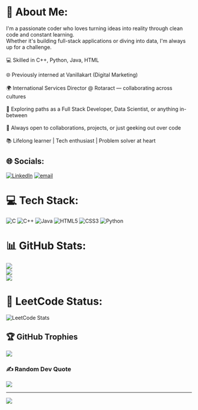 # 💫 About Me:
I'm a passionate coder who loves turning ideas into reality through clean code and constant learning.<br>Whether it's building full-stack applications or diving into data, I'm always up for a challenge.<br><br>💻 Skilled in C++, Python, Java, HTML<br><br>🌐 Previously interned at Vanillakart (Digital Marketing)<br><br>🌍 International Services Director @ Rotaract — collaborating across cultures<br><br>🚀 Exploring paths as a Full Stack Developer, Data Scientist, or anything in-between<br><br>🤝 Always open to collaborations, projects, or just geeking out over code<br><br>📚 Lifelong learner | Tech enthusiast | Problem solver at heart


## 🌐 Socials:
[![LinkedIn](https://img.shields.io/badge/LinkedIn-%230077B5.svg?logo=linkedin&logoColor=white)](https://linkedin.com/in/parvathi-p-3707552a6) [![email](https://img.shields.io/badge/Email-D14836?logo=gmail&logoColor=white)](mailto:parvathi.pratap.h@gmail.com) 

# 💻 Tech Stack:
![C](https://img.shields.io/badge/c-%2300599C.svg?style=for-the-badge&logo=c&logoColor=white) ![C++](https://img.shields.io/badge/c++-%2300599C.svg?style=for-the-badge&logo=c%2B%2B&logoColor=white) ![Java](https://img.shields.io/badge/java-%23ED8B00.svg?style=for-the-badge&logo=openjdk&logoColor=white) ![HTML5](https://img.shields.io/badge/html5-%23E34F26.svg?style=for-the-badge&logo=html5&logoColor=white) ![CSS3](https://img.shields.io/badge/css3-%231572B6.svg?style=for-the-badge&logo=css3&logoColor=white) ![Python](https://img.shields.io/badge/python-3670A0?style=for-the-badge&logo=python&logoColor=ffdd54)
# 📊 GitHub Stats:
![](https://github-readme-stats.vercel.app/api?username=Parvv04&theme=shadow_green&hide_border=false&include_all_commits=false&count_private=false)<br/>
![](https://nirzak-streak-stats.vercel.app/?user=Parvv04&theme=shadow_green&hide_border=false)<br/>
![](https://github-readme-stats.vercel.app/api/top-langs/?username=Parvv04&theme=shadow_green&hide_border=false&include_all_commits=false&count_private=false&layout=compact)
# 🧠 LeetCode Status:
![LeetCode Stats](https://leetcard.jacoblin.cool/parvv_04)


## 🏆 GitHub Trophies
![](https://github-profile-trophy.vercel.app/?username=Parvv04&theme=radical&no-frame=false&no-bg=true&margin-w=4)

### ✍️ Random Dev Quote
![](https://quotes-github-readme.vercel.app/api?type=horizontal&theme=tokyonight)

---
[![](https://visitcount.itsvg.in/api?id=Parvv04&icon=0&color=3)](https://visitcount.itsvg.in)

<!-- Proudly created with GPRM ( https://gprm.itsvg.in ) -->
